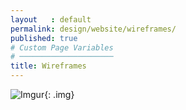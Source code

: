 ```yaml
---
layout   : default
permalink: design/website/wireframes/
published: true
# Custom Page Variables
# ─────────────────────
title: Wireframes
---
```

![Imgur](https://i.imgur.com/AitRXYv.jpg){: .img}